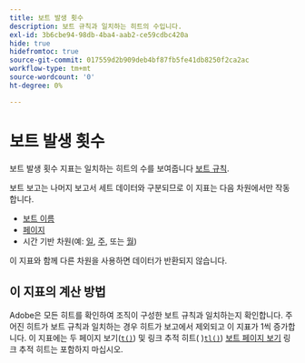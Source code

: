 ```yaml
---
title: 보트 발생 횟수
description: 보트 규칙과 일치하는 히트의 수입니다.
exl-id: 3b6cbe94-98db-4ba4-aab2-ce59cdbc420a
hide: true
hidefromtoc: true
source-git-commit: 017559d2b909deb4bf87fb5fe41db8250f2ca2ac
workflow-type: tm+mt
source-wordcount: '0'
ht-degree: 0%

---
```


# 보트 발생 횟수

보트 발생 횟수 지표는 일치하는 히트의 수를 보여줍니다 [보트 규칙](/help/admin/admin/c-manage-report-suites/c-edit-report-suites/general/bot-removal/bot-rules.md).

보트 보고는 나머지 보고서 세트 데이터와 구분되므로 이 지표는 다음 차원에서만 작동합니다.

* [보트 이름](../dimensions/bot-name.md)
* [페이지](../dimensions/page.md)
* 시간 기반 차원(예: [일](../dimensions/day.md), [주](../dimensions/week.md), 또는 [월](../dimensions/month.md))

이 지표와 함께 다른 차원을 사용하면 데이터가 반환되지 않습니다.

## 이 지표의 계산 방법

Adobe은 모든 히트를 확인하여 조직이 구성한 보트 규칙과 일치하는지 확인합니다. 주어진 히트가 보트 규칙과 일치하는 경우 히트가 보고에서 제외되고 이 지표가 1씩 증가합니다. 이 지표에는 두 페이지 보기([`t()`](/help/implement/vars/functions/t-method.md)) 및 링크 추적 히트( )[`tl()`](/help/implement/vars/functions/tl-method.md)) [보트 페이지 보기](bot-page-views.md) 링크 추적 히트는 포함하지 마십시오.
